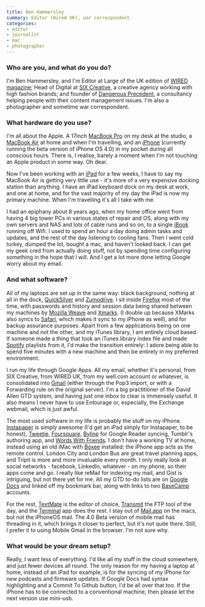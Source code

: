 ```yaml
---
title: Ben Hammersley
summary: Editor (Wired UK), war correspondent
categories:
- editor
- journalist
- mac
- photographer
---
```


### Who are you, and what do you do?

I'm Ben Hammersley, and I'm Editor at Large of the UK edition of [WIRED magazine](http://www.wired.co.uk/ "The UK version of WIRED."); Head of Digital at [SIX Creative](http://www.six-creative.com/ "SIX, a creative agency."), a creative agency working with high fashion brands; and founder of [Dangerous Precedent](http://www.dangerousprecedent.com/ "Ben's consultancy."), a consultancy helping people with their content management issues. I'm also a photographer and sometime war correspondent.

### What hardware do you use?

I'm all about the Apple. A 17inch [MacBook Pro][macbook-pro] on my desk at the studio, a [MacBook Air][macbook-air] at home and when I'm travelling, and an [iPhone][] (currently running the beta version of iPhone OS 4.0) in my pocket during all conscious hours. There is, I realise, barely a moment when I'm not touching an Apple product in some way. Oh dear.

Now I've been working with an [iPad][] for a few weeks, I have to say my MacBook Air is getting very little use - it's more of a very expensive docking station than anything. I have an iPad keyboard dock on my desk at work, and one at home, and for the vast majority of my day the iPad is now my primary machine. When I'm travelling it's all I take with me.

I had an epiphany about 8 years ago, when my home office went from having 4 big tower PCs in various states of repair and OS, along with my own servers and NAS and lots of cable runs and so on, to a single [iBook][] running off Wifi. I used to spend an hour a day doing admin tasks and updates, and the rest of the day listening to cooling fans. Then I went cold turkey, dumped the lot, bought a mac, and haven't looked back. I can get my geek cred from actually doing stuff, not by spending time configuring something in the hope that I will. And I get a lot more done letting Google worry about my email.

### And what software?

All of my laptops are set up in the same way: black background, nothing at all in the dock, [QuickSilver][] and [Zumodrive][]. I sit inside [Firefox][] most of the time, with passwords and history and session data being shared between my machines by [Mozilla Weave][weave] and [Xmarks][]. (I double up because XMarks also syncs to [Safari][], which makes it sync to my iPhone as well), and for backup assurance purposes. Apart from a few applications being on one machine and not the other, and my iTunes library, I am entirely cloud based. If someone made a thing that took an iTunes library index file and made [Spotify][] playlists from it, I'd make the transition entirely: I adore being able to spend five minutes with a new machine and then be entirely in my preferred environment.

I run my life through Google Apps. All my email, whether it's personal, from SIX Creative, from WIRED UK, from my well.com account or whatever, is consolidated into [Gmail][] (either through the Pop3 import, or with a Forwarding rule on the original server). I'm a big practitioner of the David Allen GTD system, and having just one inbox to clear is immensely useful. It also means I never have to use Entourage or, especially, the Exchange webmail, which is just awful.

The most used software in my life is probably the stuff on my iPhone. [Instapaper][instapaper-ios] is simply awesome (I'd get an iPad simply for Instapaper, to be honest), [Tweetie][tweetie-ios], [Foursquare][foursquare-ios], [Byline][byline-ios] for Google Reader syncing, Tumblr's authoring app, and [Words With Friends][words-with-friends-ios]. I don't have a working TV at home, instead using an old iMac with [Boxee][] installed: the iPhone app acts as the remote control. London City and London Bus are great travel planning apps, and Tripit is more and more invaluable every month. I only really look at social networks - facebook, LinkedIn, whatever - on my phone, so their apps come and go. I really like reMail for indexing my mail, and Gist is intriguing, but not there yet for me. All my GTD to-do lists are on [Google Docs][google-docs] and linked off my bookmark bar, along with links to two [BaseCamp][] accounts.

For the rest, [TextMate][] is the editor of choice, [Transmit][] the FTP tool of the day, and the [Terminal][] app does the rest. I stay out of [Mail.app][mail] on the macs, but not the iPhoneOS mail. The 4.0 Beta version of mobile mail has threading in it, which brings it closer to perfect, but it's not quite there. Still, I prefer it to using Mobile Gmail in the browser. I'm not sure why.

### What would be your dream setup?

Really, I want less of everything. I'd like all my stuff in the cloud somewhere, and just fewer devices all round. The only reason for my having a laptop at home, instead of an iPad for example, is for the syncing of my iPhone for new podcasts and firmware updates. If Google Docs had syntax highlighting and a Commit To Github button, I'd be all over that too. If the iPhone has to be connected to a conventional machine, then please let the next version use mini-usb.

[basecamp]: https://basecamp.com/ "Web-based project management."
[boxee]: http://www.boxee.tv/ "An application for watching and organising media."
[byline-ios]: http://www.phantomfish.com/byline.html "A Google Reader app for the iPhone"
[firefox]: https://www.mozilla.org/en-US/firefox/new/ "A cross-platform open-source web browser."
[foursquare-ios]: https://itunes.apple.com/us/app/foursquare/id306934924 "An iPhone client for the social location game."
[gmail]: https://mail.google.com/mail/ "Web-based email."
[google-docs]: https://en.wikipedia.org/wiki/Google_Docs "A web-based office suite."
[ibook]: https://en.wikipedia.org/wiki/IBook "A laptop."
[instapaper-ios]: https://www.instapaper.com/iphone "An iPhone app for reading Instapaper saved pages."
[ipad]: https://www.apple.com/ipad/ "A tablet device."
[iphone]: https://en.wikipedia.org/wiki/IPhone_(1st_generation) "A smartphone."
[macbook-air]: https://www.apple.com/macbook-air/ "A very thin laptop."
[macbook-pro]: https://www.apple.com/macbook-pro/ "A laptop."
[mail]: https://en.wikipedia.org/wiki/Mail_(application) "The default Mac OS X mail client."
[quicksilver]: https://qsapp.com/ "A data manipulator and launcher for the Mac."
[safari]: https://www.apple.com/safari/ "A fast web browser."
[spotify]: https://www.spotify.com/us/ "A music streaming service."
[terminal]: https://en.wikipedia.org/wiki/Terminal_(OS_X) "A console application included with Mac OS X."
[textmate]: https://macromates.com/ "A text editor for the Mac."
[transmit]: https://panic.com/transmit/ "An FTP/SFTP client for the Mac."
[tweetie-ios]: https://en.wikipedia.org/wiki/Tweetie "A Twitter client."
[weave]: https://en.wikipedia.org/wiki/Mozilla_Weave "A Firefox add-on for syncing bookmarks across computers."
[words-with-friends-ios]: https://itunes.apple.com/us/app/words-with-friends/id322852954 "A word game for the iPhone."
[xmarks]: http://www.xmarks.com/ "A bookmark syncing service."
[zumodrive]: https://en.wikipedia.org/wiki/ZumoDrive "A service to share your media via the cloud."
